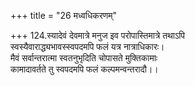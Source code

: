 +++
title = "26 मध्वधिकरणम्"

+++
124.स्यादेवं देवमात्रे मनुज इव परोपास्तिमात्रे तथाऽपि  
स्वस्यैवाराद्ध्यभावस्स्वपदमपि फलं यत्र नात्राधिकारः।  
मैवं सर्वान्तरात्मा स्वतनुभृदिति चोपासते मुक्तिकामाः  
कामादावर्तते तु स्वपदमपि फलं कल्पमन्वन्तरादौ।।